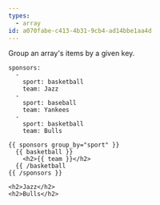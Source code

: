 ```yaml
---
types:
  - array
id: a070fabe-c413-4b31-9cb4-ad14bbe1aa4d
---
```

Group an array's items by a given key.

```.language-yaml
sponsors:
  -
    sport: basketball
    team: Jazz
  -
    sport: baseball
    team: Yankees
  -
    sport: basketball
    team: Bulls
```

```
{{ sponsors group_by="sport" }}
  {{ basketball }}
    <h2>{{ team }}</h2>
  {{ /basketball
{{ /sponsors }}
```

```.language-output
<h2>Jazz</h2>
<h2>Bulls</h2>
```
